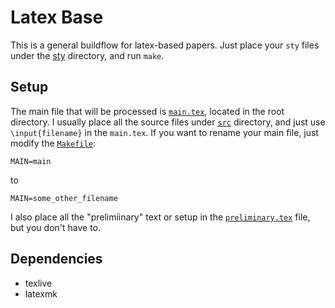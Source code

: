 Latex Base
===

This is a general buildflow for latex-based papers. Just place your `sty` files under the [sty](sty) directory, and run `make`.

Setup
---

The main file that will be processed is [`main.tex`](main.tex), located in the root directory. I usually place all the source files under [`src`](src) directory, and just use `\input{filename}` in the `main.tex`. If you want to rename your main file, just modify the [`Makefile`](Makefile):

```
MAIN=main
```

to

```
MAIN=some_other_filename
```

I also place all the "prelimiinary" text or setup in the [`preliminary.tex`](preliminary.tex) file, but you don't have to.

Dependencies
---

* texlive
* latexmk
